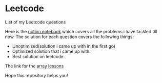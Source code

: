 # Leetcode
List of my Leetcode questions

Here is the [notion notebook](https://capable-frill-ea6.notion.site/30-day-coding-challenge-473c3a7bd6af43f88312fdfa7ec386b9) which covers all the problems i have tackled till now.
The solution for each question covers the following things:
- Unoptimized(solution i came up with in the first go)
- Optimized solution that i came up with.
- Best solution on leetcode.

The link for the [array lessons](https://leetcode.com/explore/learn/card/array-and-string/201/introduction-to-array/)

Hope this repository helps you!
